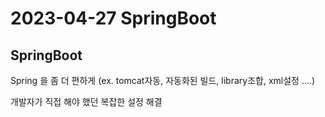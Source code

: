 # 2023-04-27 SpringBoot

## SpringBoot

Spring 을 좀 더 편하게 (ex. tomcat자동, 자동화된 빌드, library조합, xml설정 ….)

개발자가 직접 해야 했던 복잡한 설정 해결